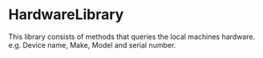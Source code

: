 # HardwareLibrary
This library consists of methods that queries the local machines hardware. e.g. Device name, Make, Model and serial number.
